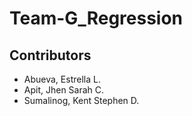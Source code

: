 # Team-G_Regression

## Contributors
* Abueva, Estrella L.
* Apit, Jhen Sarah C.
* Sumalinog, Kent Stephen D.
